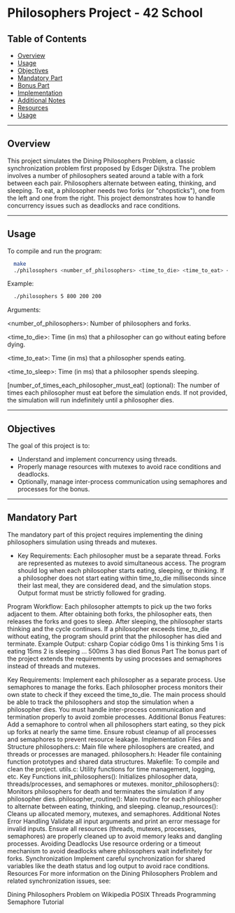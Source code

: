 # Philosophers Project - 42 School

## Table of Contents
- [Overview](#overview)
- [Usage](#usage)
- [Objectives](#objectives)
- [Mandatory Part](#mandatory-part)
- [Bonus Part](#bonus-part)
- [Implementation](#implementation)
- [Additional Notes](#adittional-notes)
- [Resources](#resources)
- [Usage](#usage)

---

## Overview
This project simulates the Dining Philosophers Problem, a classic synchronization problem first proposed by Edsger Dijkstra. The problem involves a number of philosophers seated around a table with a fork between each pair. Philosophers alternate between eating, thinking, and sleeping. To eat, a philosopher needs two forks (or "chopsticks"), one from the left and one from the right. This project demonstrates how to handle concurrency issues such as deadlocks and race conditions.

---

## Usage

To compile and run the program:

  ```bash
    make
    ./philosophers <number_of_philosophers> <time_to_die> <time_to_eat> <time_to_sleep> [number_of_times_each_philosopher_must_eat]
```
Example:
  ```bash
    ./philosophers 5 800 200 200
```
Arguments:

<number_of_philosophers>: Number of philosophers and forks.

<time_to_die>: Time (in ms) that a philosopher can go without eating before dying.

<time_to_eat>: Time (in ms) that a philosopher spends eating.

<time_to_sleep>: Time (in ms) that a philosopher spends sleeping.

[number_of_times_each_philosopher_must_eat] (optional): The number of times each philosopher must eat before the simulation ends. If not provided, the simulation will run indefinitely until a philosopher dies.

---

## Objectives

The goal of this project is to:

- Understand and implement concurrency using threads.
- Properly manage resources with mutexes to avoid race conditions and deadlocks.
- Optionally, manage inter-process communication using semaphores and processes for the bonus.

---

## Mandatory Part

The mandatory part of this project requires implementing the dining philosophers simulation using threads and mutexes.

- Key Requirements:
Each philosopher must be a separate thread.
Forks are represented as mutexes to avoid simultaneous access.
The program should log when each philosopher starts eating, sleeping, or thinking.
If a philosopher does not start eating within time_to_die milliseconds since their last meal, they are considered dead, and the simulation stops.
Output format must be strictly followed for grading.

Program Workflow:
Each philosopher attempts to pick up the two forks adjacent to them.
After obtaining both forks, the philosopher eats, then releases the forks and goes to sleep.
After sleeping, the philosopher starts thinking and the cycle continues.
If a philosopher exceeds time_to_die without eating, the program should print that the philosopher has died and terminate.
Example Output:
csharp
Copiar código
0ms 1 is thinking
5ms 1 is eating
15ms 2 is sleeping
...
500ms 3 has died
Bonus Part
The bonus part of the project extends the requirements by using processes and semaphores instead of threads and mutexes.

Key Requirements:
Implement each philosopher as a separate process.
Use semaphores to manage the forks.
Each philosopher process monitors their own state to check if they exceed the time_to_die.
The main process should be able to track the philosophers and stop the simulation when a philosopher dies.
You must handle inter-process communication and termination properly to avoid zombie processes.
Additional Bonus Features:
Add a semaphore to control when all philosophers start eating, so they pick up forks at nearly the same time.
Ensure robust cleanup of all processes and semaphores to prevent resource leakage.
Implementation
Files and Structure
philosophers.c: Main file where philosophers are created, and threads or processes are managed.
philosophers.h: Header file containing function prototypes and shared data structures.
Makefile: To compile and clean the project.
utils.c: Utility functions for time management, logging, etc.
Key Functions
init_philosophers(): Initializes philosopher data, threads/processes, and semaphores or mutexes.
monitor_philosophers(): Monitors philosophers for death and terminates the simulation if any philosopher dies.
philosopher_routine(): Main routine for each philosopher to alternate between eating, thinking, and sleeping.
cleanup_resources(): Cleans up allocated memory, mutexes, and semaphores.
Additional Notes
Error Handling
Validate all input arguments and print an error message for invalid inputs.
Ensure all resources (threads, mutexes, processes, semaphores) are properly cleaned up to avoid memory leaks and dangling processes.
Avoiding Deadlocks
Use resource ordering or a timeout mechanism to avoid deadlocks where philosophers wait indefinitely for forks.
Synchronization
Implement careful synchronization for shared variables like the death status and log output to avoid race conditions.
Resources
For more information on the Dining Philosophers Problem and related synchronization issues, see:

Dining Philosophers Problem on Wikipedia
POSIX Threads Programming
Semaphore Tutorial

